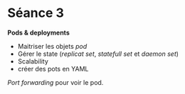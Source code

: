 # Séance 3 

**Pods & deployments**

- Maitriser les objets _pod_
- Gérer le state (_replicat set_, _statefull set_ et _daemon set_)
- Scalability
- créer des pots en YAML

_Port forwarding_ pour voir le pod. 
